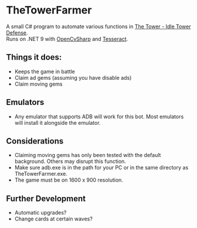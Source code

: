 # TheTowerFarmer
A small C# program to automate various functions in [The Tower - Idle Tower Defense](https://play.google.com/store/apps/details?id=com.TechTreeGames.TheTower).<br>
Runs on .NET 9 with [OpenCvSharp](https://github.com/shimat/opencvsharp) and [Tesseract](https://github.com/charlesw/tesseract).

## Things it does:
 - Keeps the game in battle
 - Claim ad gems (assuming you have disable ads)
 - Claim moving gems

## Emulators
 - Any emulator that supports ADB will work for this bot. Most emulators will install it alongside the emulator.

## Considerations
 - Claiming moving gems has only been tested with the default background. Others may disrupt this function.
 -  Make sure adb.exe is in the path for your PC or in the same directory as TheTowerFarmer.exe.
 -  The game must be on 1600 x 900 resolution.

## Further Development
 - Automatic upgrades?
 - Change cards at certain waves?
